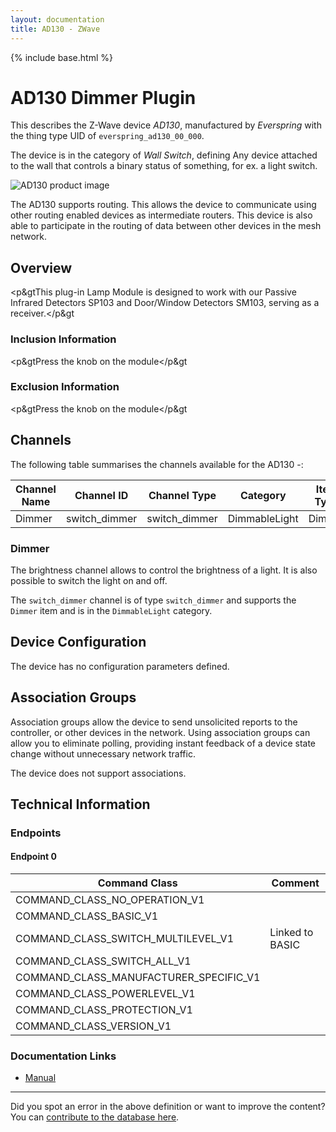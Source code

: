```yaml
---
layout: documentation
title: AD130 - ZWave
---
```


{% include base.html %}

# AD130 Dimmer Plugin
This describes the Z-Wave device *AD130*, manufactured by *Everspring* with the thing type UID of ```everspring_ad130_00_000```.

The device is in the category of *Wall Switch*, defining Any device attached to the wall that controls a binary status of something, for ex. a light switch.

![AD130 product image](https://opensmarthouse.org/zwavedatabase/23/image/)


The AD130 supports routing. This allows the device to communicate using other routing enabled devices as intermediate routers.  This device is also able to participate in the routing of data between other devices in the mesh network.

## Overview

<p&gtThis plug-in Lamp Module is designed to work with our Passive Infrared Detectors SP103 and Door/Window Detectors SM103, serving as a receiver.</p&gt

### Inclusion Information

<p&gtPress the knob on the module</p&gt

### Exclusion Information

<p&gtPress the knob on the module</p&gt

## Channels

The following table summarises the channels available for the AD130 -:

| Channel Name | Channel ID | Channel Type | Category | Item Type |
|--------------|------------|--------------|----------|-----------|
| Dimmer | switch_dimmer | switch_dimmer | DimmableLight | Dimmer | 

### Dimmer
The brightness channel allows to control the brightness of a light.
            It is also possible to switch the light on and off.

The ```switch_dimmer``` channel is of type ```switch_dimmer``` and supports the ```Dimmer``` item and is in the ```DimmableLight``` category.



## Device Configuration

The device has no configuration parameters defined.

## Association Groups

Association groups allow the device to send unsolicited reports to the controller, or other devices in the network. Using association groups can allow you to eliminate polling, providing instant feedback of a device state change without unnecessary network traffic.

The device does not support associations.
## Technical Information

### Endpoints

#### Endpoint 0

| Command Class | Comment |
|---------------|---------|
| COMMAND_CLASS_NO_OPERATION_V1| |
| COMMAND_CLASS_BASIC_V1| |
| COMMAND_CLASS_SWITCH_MULTILEVEL_V1| Linked to BASIC|
| COMMAND_CLASS_SWITCH_ALL_V1| |
| COMMAND_CLASS_MANUFACTURER_SPECIFIC_V1| |
| COMMAND_CLASS_POWERLEVEL_V1| |
| COMMAND_CLASS_PROTECTION_V1| |
| COMMAND_CLASS_VERSION_V1| |

### Documentation Links

* [Manual](https://opensmarthouse.org/zwavedatabase/23/AD130-Manual.pdf)

---

Did you spot an error in the above definition or want to improve the content?
You can [contribute to the database here](https://opensmarthouse.org/zwavedatabase/23).
